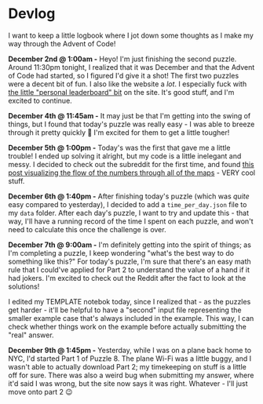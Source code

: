 # **Devlog**
I want to keep a little logbook where I jot down some thoughts as I make my way through the Advent of Code! 

**December 2nd @ 1:00am -** Heyo! I'm just finishing the second puzzle. Around 11:30pm tonight, I realized that it was December and that the Advent of Code had started, so I figured I'd give it a shot! The first two puzzles were a decent bit of fun. I also like the website a *lot*. I especially fuck with [the little "personal leaderboard" bit](https://adventofcode.com/2023/leaderboard/self) on the site. It's good stuff, and I'm excited to continue. 

**December 4th @ 11:45am -** It may just be that I'm getting into the swing of things, but I found that today's puzzle was really easy - I was able to breeze through it pretty quickly 💨 I'm excited for them to get a little tougher! 

**December 5th @ 1:00pm -** Today's was the first that gave me a little trouble! I ended up solving it alright, but my code is a little inelegant and messy. I decided to check out the subreddit for the first time, and found [this post visualizing the flow of the numbers through all of the maps](https://www.reddit.com/r/adventofcode/comments/18bbswp/2023_day_5_part_2python_terminal_visualization/) - VERY cool stuff.

**December 6th @ 1:40pm -** After finishing today's puzzle (which was *quite* easy compared to yesterday), I decided to add a `time_per_day.json` file to my `data` folder. After each day's puzzle, I want to try and update this - that way, I'll have a running record of the time I spent on each puzzle, and won't need to calculate this once the challenge is over. 

**December 7th @ 9:00am -** I'm definitely getting into the spirit of things; as I'm completing a puzzle, I keep wondering "what's the best way to do something like this?" For today's puzzle, I'm sure that there's an easy math rule that I could've applied for Part 2 to understand the value of a hand if it had jokers. I'm excited to check out the Reddit after the fact to look at the solutions! 

I edited my TEMPLATE notebok today, since I realized that - as the puzzles get harder - it'll be helpful to have a "second" input file representing the smaller example case that's always included in the example. This way, I can check whether things work on the example before actually submitting the "real" answer. 

**December 9th @ 1:45pm -** Yesterday, while I was on a plane back home to NYC, I'd started Part 1 of Puzzle 8. The plane Wi-Fi was a little buggy, and I wasn't able to actually download Part 2; my timekeeping on stuff is a little off for sure. There was also a weird bug when submitting my answer, where it'd said I was wrong, but the site now says it was right. Whatever - I'll just move onto part 2 😉


